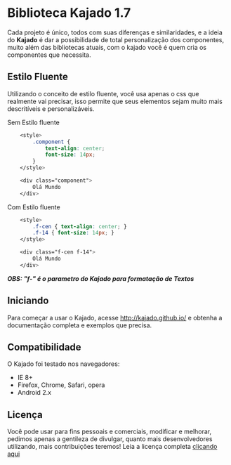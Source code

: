 # Biblioteca Kajado 1.7

Cada projeto é único, todos com suas diferenças e similaridades, e a ideia do **Kajado** é dar a possibilidade de total personalização dos componentes, muito além das bibliotecas atuais, com o kajado você é quem cria os componentes que necessita.

Estilo Fluente
-----------------

Utilizando o conceito de estilo fluente, você usa apenas o css que realmente vai precisar, isso permite que seus elementos sejam muito mais descritíveis e personalizáveis.

Sem Estilo fluente
```css
    <style>
        .component {
            text-align: center;
            font-size: 14px;
        }
    </style>

    <div class="component">
        Olá Mundo
    </div>
```

Com Estilo fluente
```css
    <style>
        .f-cen { text-align: center; }
        .f-14 { font-size: 14px; }
    </style>

    <div class="f-cen f-14">
        Olá Mundo
    </div>
```

***OBS: "f-" é o parametro do Kajado para formatação de Textos*** 


Iniciando
-----------------

Para começar a usar o Kajado, acesse <http://kajado.github.io/> e obtenha a documentação completa e exemplos que precisa.


Compatibilidade
-----------------

O Kajado foi testado nos navegadores:

* IE 8+
* Firefox, Chrome, Safari, opera
* Android 2.x


Licença
-----------------

Você pode usar para fins pessoais e comerciais, modificar e melhorar, pedimos apenas a gentileza de divulgar, quanto mais desenvolvedores utilizando, mais contribuições teremos! 
Leia a licença completa [clicando aqui](https://github.com/kajado/kajado/blob/master/LICENSE)

